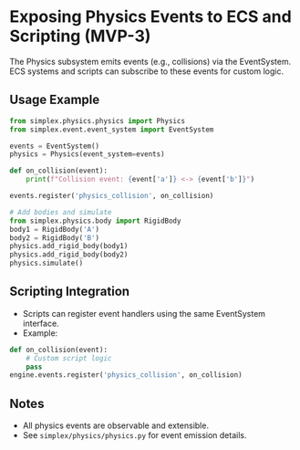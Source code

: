 # Exposing Physics Events to ECS and Scripting (MVP-3)

The Physics subsystem emits events (e.g., collisions) via the EventSystem. ECS systems and scripts can subscribe to these events for custom logic.

## Usage Example
```python
from simplex.physics.physics import Physics
from simplex.event.event_system import EventSystem

events = EventSystem()
physics = Physics(event_system=events)

def on_collision(event):
    print(f"Collision event: {event['a']} <-> {event['b']}")

events.register('physics_collision', on_collision)

# Add bodies and simulate
from simplex.physics.body import RigidBody
body1 = RigidBody('A')
body2 = RigidBody('B')
physics.add_rigid_body(body1)
physics.add_rigid_body(body2)
physics.simulate()
```

## Scripting Integration
- Scripts can register event handlers using the same EventSystem interface.
- Example:
```python
def on_collision(event):
    # Custom script logic
    pass
engine.events.register('physics_collision', on_collision)
```

## Notes
- All physics events are observable and extensible.
- See `simplex/physics/physics.py` for event emission details.
